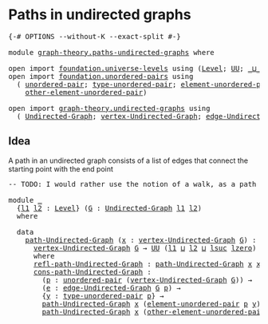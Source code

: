 # Paths in undirected graphs

<pre class="Agda"><a id="39" class="Symbol">{-#</a> <a id="43" class="Keyword">OPTIONS</a> <a id="51" class="Pragma">--without-K</a> <a id="63" class="Pragma">--exact-split</a> <a id="77" class="Symbol">#-}</a>

<a id="82" class="Keyword">module</a> <a id="89" href="graph-theory.paths-undirected-graphs.html" class="Module">graph-theory.paths-undirected-graphs</a> <a id="126" class="Keyword">where</a>

<a id="133" class="Keyword">open</a> <a id="138" class="Keyword">import</a> <a id="145" href="foundation.universe-levels.html" class="Module">foundation.universe-levels</a> <a id="172" class="Keyword">using</a> <a id="178" class="Symbol">(</a><a id="179" href="Agda.Primitive.html#597" class="Postulate">Level</a><a id="184" class="Symbol">;</a> <a id="186" href="foundation-core.universe-levels.html#235" class="Primitive">UU</a><a id="188" class="Symbol">;</a> <a id="190" href="Agda.Primitive.html#810" class="Primitive Operator">_⊔_</a><a id="193" class="Symbol">;</a> <a id="195" href="Agda.Primitive.html#780" class="Primitive">lsuc</a><a id="199" class="Symbol">;</a> <a id="201" href="Agda.Primitive.html#764" class="Primitive">lzero</a><a id="206" class="Symbol">)</a>
<a id="208" class="Keyword">open</a> <a id="213" class="Keyword">import</a> <a id="220" href="foundation.unordered-pairs.html" class="Module">foundation.unordered-pairs</a> <a id="247" class="Keyword">using</a>
  <a id="255" class="Symbol">(</a> <a id="257" href="foundation.unordered-pairs.html#2387" class="Function">unordered-pair</a><a id="271" class="Symbol">;</a> <a id="273" href="foundation.unordered-pairs.html#2762" class="Function">type-unordered-pair</a><a id="292" class="Symbol">;</a> <a id="294" href="foundation.unordered-pairs.html#3488" class="Function">element-unordered-pair</a><a id="316" class="Symbol">;</a>
    <a id="322" href="foundation.unordered-pairs.html#3573" class="Function">other-element-unordered-pair</a><a id="350" class="Symbol">)</a>

<a id="353" class="Keyword">open</a> <a id="358" class="Keyword">import</a> <a id="365" href="graph-theory.undirected-graphs.html" class="Module">graph-theory.undirected-graphs</a> <a id="396" class="Keyword">using</a>
  <a id="404" class="Symbol">(</a> <a id="406" href="graph-theory.undirected-graphs.html#785" class="Function">Undirected-Graph</a><a id="422" class="Symbol">;</a> <a id="424" href="graph-theory.undirected-graphs.html#981" class="Function">vertex-Undirected-Graph</a><a id="447" class="Symbol">;</a> <a id="449" href="graph-theory.undirected-graphs.html#1651" class="Function">edge-Undirected-Graph</a><a id="470" class="Symbol">)</a>
</pre>
## Idea

A path in an undirected graph consists of a list of edges that connect the starting point with the end point

<pre class="Agda"><a id="604" class="Comment">-- TODO: I would rather use the notion of a walk, as a path is often a walk without repeated vertices.</a>

<a id="708" class="Keyword">module</a> <a id="715" href="graph-theory.paths-undirected-graphs.html#715" class="Module">_</a>
  <a id="719" class="Symbol">{</a><a id="720" href="graph-theory.paths-undirected-graphs.html#720" class="Bound">l1</a> <a id="723" href="graph-theory.paths-undirected-graphs.html#723" class="Bound">l2</a> <a id="726" class="Symbol">:</a> <a id="728" href="Agda.Primitive.html#597" class="Postulate">Level</a><a id="733" class="Symbol">}</a> <a id="735" class="Symbol">(</a><a id="736" href="graph-theory.paths-undirected-graphs.html#736" class="Bound">G</a> <a id="738" class="Symbol">:</a> <a id="740" href="graph-theory.undirected-graphs.html#785" class="Function">Undirected-Graph</a> <a id="757" href="graph-theory.paths-undirected-graphs.html#720" class="Bound">l1</a> <a id="760" href="graph-theory.paths-undirected-graphs.html#723" class="Bound">l2</a><a id="762" class="Symbol">)</a>
  <a id="766" class="Keyword">where</a>

  <a id="775" class="Keyword">data</a>
    <a id="784" href="graph-theory.paths-undirected-graphs.html#784" class="Datatype">path-Undirected-Graph</a> <a id="806" class="Symbol">(</a><a id="807" href="graph-theory.paths-undirected-graphs.html#807" class="Bound">x</a> <a id="809" class="Symbol">:</a> <a id="811" href="graph-theory.undirected-graphs.html#981" class="Function">vertex-Undirected-Graph</a> <a id="835" href="graph-theory.paths-undirected-graphs.html#736" class="Bound">G</a><a id="836" class="Symbol">)</a> <a id="838" class="Symbol">:</a>
      <a id="846" href="graph-theory.undirected-graphs.html#981" class="Function">vertex-Undirected-Graph</a> <a id="870" href="graph-theory.paths-undirected-graphs.html#736" class="Bound">G</a> <a id="872" class="Symbol">→</a> <a id="874" href="foundation-core.universe-levels.html#235" class="Primitive">UU</a> <a id="877" class="Symbol">(</a><a id="878" href="graph-theory.paths-undirected-graphs.html#720" class="Bound">l1</a> <a id="881" href="Agda.Primitive.html#810" class="Primitive Operator">⊔</a> <a id="883" href="graph-theory.paths-undirected-graphs.html#723" class="Bound">l2</a> <a id="886" href="Agda.Primitive.html#810" class="Primitive Operator">⊔</a> <a id="888" href="Agda.Primitive.html#780" class="Primitive">lsuc</a> <a id="893" href="Agda.Primitive.html#764" class="Primitive">lzero</a><a id="898" class="Symbol">)</a>
      <a id="906" class="Keyword">where</a>
      <a id="918" href="graph-theory.paths-undirected-graphs.html#918" class="InductiveConstructor">refl-path-Undirected-Graph</a> <a id="945" class="Symbol">:</a> <a id="947" href="graph-theory.paths-undirected-graphs.html#784" class="Datatype">path-Undirected-Graph</a> <a id="969" href="graph-theory.paths-undirected-graphs.html#807" class="Bound">x</a> <a id="971" href="graph-theory.paths-undirected-graphs.html#807" class="Bound">x</a>
      <a id="979" href="graph-theory.paths-undirected-graphs.html#979" class="InductiveConstructor">cons-path-Undirected-Graph</a> <a id="1006" class="Symbol">:</a>
        <a id="1016" class="Symbol">(</a><a id="1017" href="graph-theory.paths-undirected-graphs.html#1017" class="Bound">p</a> <a id="1019" class="Symbol">:</a> <a id="1021" href="foundation.unordered-pairs.html#2387" class="Function">unordered-pair</a> <a id="1036" class="Symbol">(</a><a id="1037" href="graph-theory.undirected-graphs.html#981" class="Function">vertex-Undirected-Graph</a> <a id="1061" href="graph-theory.paths-undirected-graphs.html#736" class="Bound">G</a><a id="1062" class="Symbol">))</a> <a id="1065" class="Symbol">→</a>
        <a id="1075" class="Symbol">(</a><a id="1076" href="graph-theory.paths-undirected-graphs.html#1076" class="Bound">e</a> <a id="1078" class="Symbol">:</a> <a id="1080" href="graph-theory.undirected-graphs.html#1651" class="Function">edge-Undirected-Graph</a> <a id="1102" href="graph-theory.paths-undirected-graphs.html#736" class="Bound">G</a> <a id="1104" href="graph-theory.paths-undirected-graphs.html#1017" class="Bound">p</a><a id="1105" class="Symbol">)</a> <a id="1107" class="Symbol">→</a>
        <a id="1117" class="Symbol">{</a><a id="1118" href="graph-theory.paths-undirected-graphs.html#1118" class="Bound">y</a> <a id="1120" class="Symbol">:</a> <a id="1122" href="foundation.unordered-pairs.html#2762" class="Function">type-unordered-pair</a> <a id="1142" href="graph-theory.paths-undirected-graphs.html#1017" class="Bound">p</a><a id="1143" class="Symbol">}</a> <a id="1145" class="Symbol">→</a>
        <a id="1155" href="graph-theory.paths-undirected-graphs.html#784" class="Datatype">path-Undirected-Graph</a> <a id="1177" href="graph-theory.paths-undirected-graphs.html#807" class="Bound">x</a> <a id="1179" class="Symbol">(</a><a id="1180" href="foundation.unordered-pairs.html#3488" class="Function">element-unordered-pair</a> <a id="1203" href="graph-theory.paths-undirected-graphs.html#1017" class="Bound">p</a> <a id="1205" href="graph-theory.paths-undirected-graphs.html#1118" class="Bound">y</a><a id="1206" class="Symbol">)</a> <a id="1208" class="Symbol">→</a>
        <a id="1218" href="graph-theory.paths-undirected-graphs.html#784" class="Datatype">path-Undirected-Graph</a> <a id="1240" href="graph-theory.paths-undirected-graphs.html#807" class="Bound">x</a> <a id="1242" class="Symbol">(</a><a id="1243" href="foundation.unordered-pairs.html#3573" class="Function">other-element-unordered-pair</a> <a id="1272" href="graph-theory.paths-undirected-graphs.html#1017" class="Bound">p</a> <a id="1274" href="graph-theory.paths-undirected-graphs.html#1118" class="Bound">y</a><a id="1275" class="Symbol">)</a>
</pre>